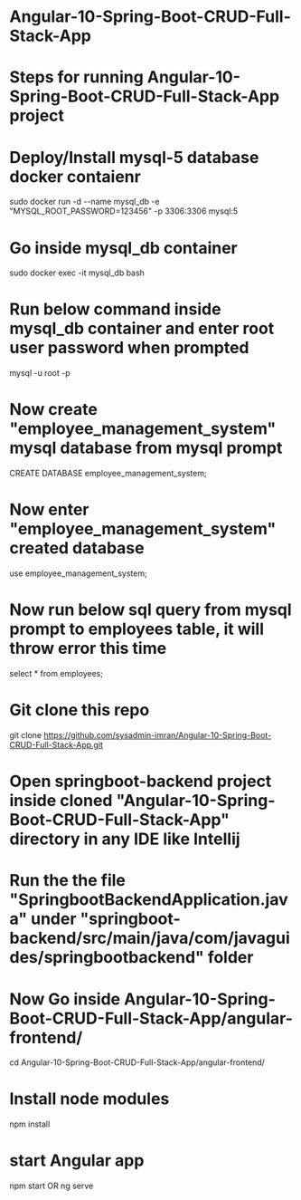 #  Angular-10-Spring-Boot-CRUD-Full-Stack-App

# Steps for running  Angular-10-Spring-Boot-CRUD-Full-Stack-App project

# Deploy/Install mysql-5 database docker contaienr
sudo docker run -d --name mysql_db -e  "MYSQL_ROOT_PASSWORD=123456" -p 3306:3306 mysql:5

# Go inside mysql_db container
sudo docker exec -it mysql_db bash

# Run below command inside mysql_db container and enter root user password when prompted
mysql -u root -p

# Now create "employee_management_system" mysql database from mysql prompt
CREATE DATABASE employee_management_system;

# Now enter  "employee_management_system" created database
use employee_management_system;

# Now run below sql query from mysql prompt to employees table, it will throw error this time
select * from employees;


# Git clone this repo
git clone https://github.com/sysadmin-imran/Angular-10-Spring-Boot-CRUD-Full-Stack-App.git

# Open springboot-backend project inside  cloned "Angular-10-Spring-Boot-CRUD-Full-Stack-App" directory in any IDE like Intellij

# Run the the file "SpringbootBackendApplication.java" under "springboot-backend/src/main/java/com/javaguides/springbootbackend" folder

# Now Go inside Angular-10-Spring-Boot-CRUD-Full-Stack-App/angular-frontend/
cd Angular-10-Spring-Boot-CRUD-Full-Stack-App/angular-frontend/

# Install node modules
npm install

# start Angular app
npm start 
OR
ng serve

